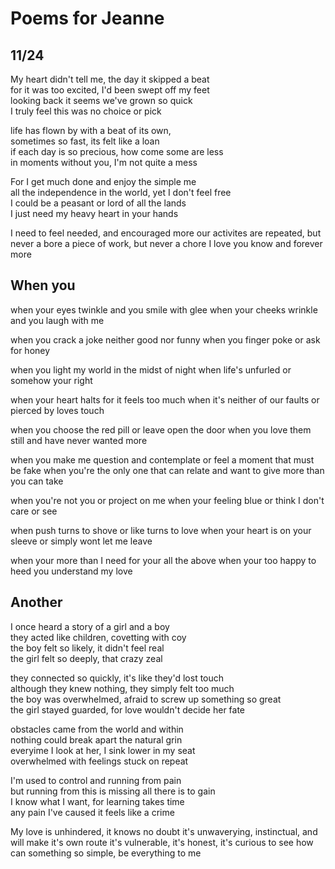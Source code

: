 # Poems for Jeanne

## 11/24

My heart didn't tell me, the day it skipped a beat  
for it was too excited, I'd been swept off my feet  
looking back it seems we've grown so quick  
I truly feel this was no choice or pick

life has flown by with a beat of its own,  
sometimes so fast, its felt like a loan  
if each day is so precious, how come some are less  
in moments without you, I'm not quite a mess  

For I get much done and enjoy the simple me  
all the independence in the world, yet I don't feel free  
I could be a peasant or lord of all the lands  
I just need my heavy heart in your hands  

I need to feel needed, and encouraged more
our activites are repeated, but never a bore
a piece of work, but never a chore
I love you know and forever more

## When you

when your eyes twinkle
and you smile with glee
when your cheeks wrinkle
and you laugh with me

when you crack a joke
neither good nor funny
when you finger poke
or ask for honey

when you light my world
in the midst of night
when life's unfurled
or somehow your right

when your heart halts
for it feels too much
when it's neither of our faults
or pierced by loves touch

when you choose the red pill
or leave open the door
when you love them still
and have never wanted more

when you make me question and contemplate
or feel a moment that must be fake
when you're the only one that can relate
and want to give more than you can take

when you're not you
or project on me
when your feeling blue
or think I don't care or see

when push turns to shove
or like turns to love
when your heart is on your sleeve
or simply wont let me leave

when your more than I need
for your all the above
when your too happy to heed
you understand my love



## Another

I once heard a story of a girl and a boy  
they acted like children, covetting with coy  
the boy felt so likely, it didn't feel real  
the girl felt so deeply, that crazy zeal 

they connected so quickly, it's like they'd lost touch  
although they knew nothing, they simply felt too much  
the boy was overwhelmed, afraid to screw up something so great  
the girl stayed guarded, for love wouldn't decide her fate  

obstacles came from the world and within  
nothing could break apart the natural grin  
everyime I look at her, I sink lower in my seat  
overwhelmed with feelings stuck on repeat

I'm used to control and running from pain  
but running from this is missing all there is to gain  
I know what I want, for learning takes time  
any pain I've caused it feels like a crime

My love is unhindered, it knows no doubt
it's unwaverying, instinctual, and will make it's own route
it's vulnerable, it's honest, it's curious to see
how can something so simple, be everything to me


